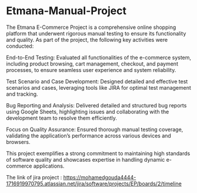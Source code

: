# Etmana-Manual-Project

 The Etmana E-Commerce Project is a comprehensive online shopping platform that underwent rigorous manual testing to ensure its functionality and quality. As part of the project, the following key activities were conducted:

End-to-End Testing: Evaluated all functionalities of the e-commerce system, including product browsing, cart management, checkout, 
and payment processes, to ensure seamless user experience and system reliability.

Test Scenario and Case Development: Designed detailed and effective test scenarios and cases, leveraging tools like JIRA for optimal test management and tracking.

Bug Reporting and Analysis: Delivered detailed and structured bug reports using Google Sheets, highlighting issues and collaborating with the development team to resolve them efficiently.

Focus on Quality Assurance: Ensured thorough manual testing coverage, validating the application’s performance across various devices and browsers.

This project exemplifies a strong commitment to maintaining high standards of software quality and showcases expertise in handling dynamic e-commerce applications.

The  link of jira project :  https://mohamedgouda4444-1716919970795.atlassian.net/jira/software/projects/EP/boards/2/timeline
